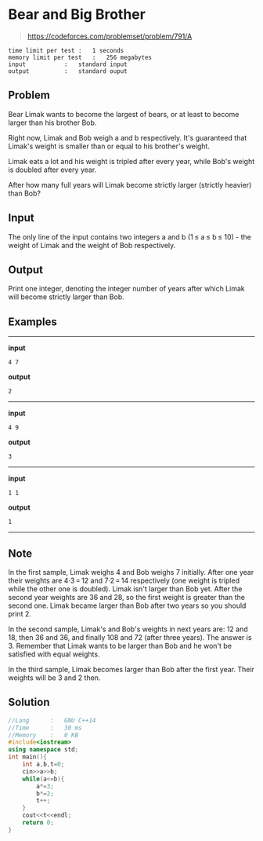# Bear and Big Brother

> https://codeforces.com/problemset/problem/791/A

```
time limit per test	:	1 seconds
memory limit per test	:	256 megabytes
input			:	standard input
output			:	standard ouput
```

## Problem

Bear Limak wants to become the largest of bears, or at least to become larger than his brother Bob.

Right now, Limak and Bob weigh a and b respectively. It's guaranteed that Limak's weight is smaller than or equal to his brother's weight.

Limak eats a lot and his weight is tripled after every year, while Bob's weight is doubled after every year.

After how many full years will Limak become strictly larger (strictly heavier) than Bob?

## Input

The only line of the input contains two integers a and b (1 &leq; a &leq; b &leq; 10) - the weight of Limak and the weight of Bob respectively.

## Output

Print one integer, denoting the integer number of years after which Limak will become strictly larger than Bob.

## Examples

---
**input**
```
4 7
```
**output**
```
2
```
---
**input**
```
4 9
```
**output**
```
3
```
---
**input**
```
1 1
```
**output**
```
1
```
---

## Note

In the first sample, Limak weighs 4 and Bob weighs 7 initially. After one year their weights are 4·3 = 12 and 7·2 = 14 respectively (one weight is tripled while the other one is doubled). Limak isn't larger than Bob yet. After the second year weights are 36 and 28, so the first weight is greater than the second one. Limak became larger than Bob after two years so you should print 2.

In the second sample, Limak's and Bob's weights in next years are: 12 and 18, then 36 and 36, and finally 108 and 72 (after three years). The answer is 3. Remember that Limak wants to be larger than Bob and he won't be satisfied with equal weights.

In the third sample, Limak becomes larger than Bob after the first year. Their weights will be 3 and 2 then.

## Solution

```c++
//Lang		:	GNU C++14
//Time		:	30 ms
//Memory	:	0 KB
#include<iostream>
using namespace std;
int main(){
	int a,b,t=0;
	cin>>a>>b;
	while(a<=b){
		a*=3;
		b*=2;
		t++;
	}
	cout<<t<<endl;
	return 0;
}
```
